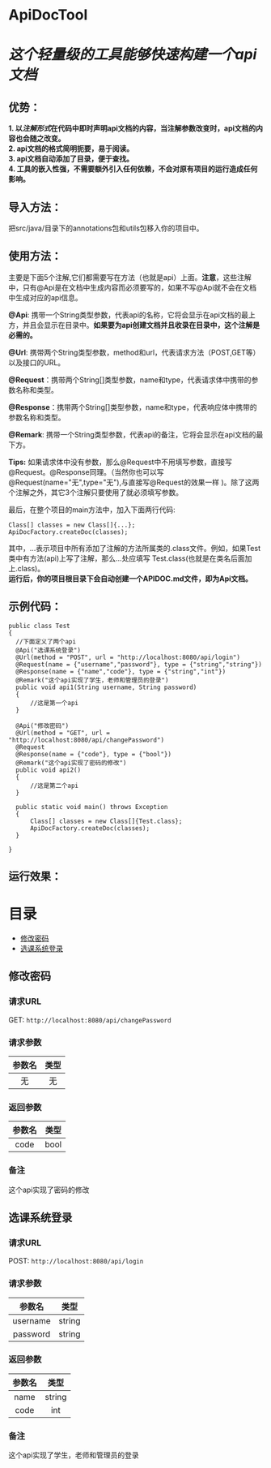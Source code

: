 # ApiDocTool
 *这个轻量级的工具能够快速构建一个api文档*
 ==============================
 优势：
 -------------
**1. 以*注解形式*在代码中即时声明api文档的内容，当注解参数改变时，api文档的内容也会随之改变。**  
**2. api文档的格式简明扼要，易于阅读。**  
**3. api文档自动添加了目录，便于查找。**  
**4. 工具的嵌入性强，不需要额外引入任何依赖，不会对原有项目的运行造成任何影响。**
 
 导入方法：
 ------------
 把src/java/目录下的annotations包和utils包移入你的项目中。  
 
 使用方法：
 ------------------
 主要是下面5个注解,它们都需要写在方法（也就是api）上面。**注意**，这些注解中，只有@Api是在文档中生成内容而必须要写的，如果不写@Api就不会在文档中生成对应的api信息。  
 
 **@Api**: 携带一个String类型参数，代表api的名称，它将会显示在api文档的最上方，并且会显示在目录中。**如果要为api创建文档并且收录在目录中，这个注解是必需的。**  
 
 **@Url**: 携带两个String类型参数，method和url，代表请求方法（POST,GET等）以及接口的URL。  
 
 **@Request**：携带两个String[]类型参数，name和type，代表请求体中携带的参数名称和类型。  
 
 **@Response**：携带两个String[]类型参数，name和type，代表响应体中携带的参数名称和类型。  

 **@Remark**: 携带一个String类型参数，代表api的备注，它将会显示在api文档的最下方。  

 **Tips:** 如果请求体中没有参数，那么@Request中不用填写参数，直接写@Request。@Response同理。（当然你也可以写 @Request(name="无",type="无"),与直接写@Request的效果一样 )。除了这两个注解之外，其它3个注解只要使用了就必须填写参数。
 

 最后，在整个项目的main方法中，加入下面两行代码:  
 
  ```
Class[] classes = new Class[]{...};
ApiDocFactory.createDoc(classes); 
  ``` 
  
  其中，...表示项目中所有添加了注解的方法所属类的.class文件。例如，如果Test类中有方法(api)上写了注解，那么...处应填写 Test.class(也就是在类名后面加上.class)。  
  **运行后，你的项目根目录下会自动创建一个APIDOC.md文件，即为Api文档。**  
  
  示例代码：
  --------------------
  ```
public class Test
{
    //下面定义了两个api
    @Api("选课系统登录")
    @Url(method = "POST", url = "http://localhost:8080/api/login")
    @Request(name = {"username","password"}, type = {"string","string"})
    @Response(name = {"name","code"}, type = {"string","int"})
    @Remark("这个api实现了学生，老师和管理员的登录")
    public void api1(String username, String password)
    {
        //这是第一个api
    }

    @Api("修改密码")
    @Url(method = "GET", url = "http://localhost:8080/api/changePassword")
    @Request
    @Response(name = {"code"}, type = {"bool"})
    @Remark("这个api实现了密码的修改")
    public void api2()
    {
        //这是第二个api
    }

    public static void main() throws Exception
    {
        Class[] classes = new Class[]{Test.class};
        ApiDocFactory.createDoc(classes);
    }

}
  ```
运行效果：
----------

# 目录
- [修改密码](#修改密码)
- [选课系统登录](#选课系统登录)
## 修改密码
### 请求URL
GET:  `http://localhost:8080/api/changePassword`
### 请求参数
|参数名|类型|
| :-: | :-: |
|无|无|
### 返回参数 
|参数名|类型|
| :-: | :-: |
|code|bool|
### 备注
这个api实现了密码的修改
## 选课系统登录
### 请求URL
POST:  `http://localhost:8080/api/login`
### 请求参数
|参数名|类型|
| :-: | :-: |
|username|string|
|password|string|
### 返回参数 
|参数名|类型|
| :-: | :-: |
|name|string|
|code|int|
### 备注
这个api实现了学生，老师和管理员的登录



  
 

 
